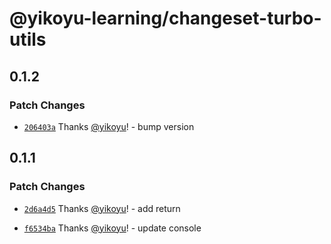 # @yikoyu-learning/changeset-turbo-utils

## 0.1.2

### Patch Changes

- [`206403a`](https://github.com/yikoyu/learning-turbo-changesets/commit/206403a19a6497f837f8f44d1418c28baa3f3ae6) Thanks [@yikoyu](https://github.com/yikoyu)! - bump version

## 0.1.1

### Patch Changes

- [`2d6a4d5`](https://github.com/yikoyu/learning-turbo-changesets/commit/2d6a4d509e5eeeb5fe05c9682b5b9232728f04fb) Thanks [@yikoyu](https://github.com/yikoyu)! - add return

- [`f6534ba`](https://github.com/yikoyu/learning-turbo-changesets/commit/f6534ba9e97f8a81874c223fa6fd89f2c5c1f7cd) Thanks [@yikoyu](https://github.com/yikoyu)! - update console

